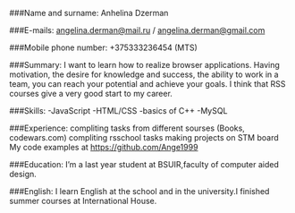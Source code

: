 ﻿###Name and surname:
Anhelina Dzerman

###E-mails:
angelina.derman@mail.ru / angelina.derman@gmail.com

###Mobile phone number:
+375333236454 (MTS)

###Summary:
I want to learn how to realize browser applications. Having motivation, the desire for knowledge and success, the ability to work in a team, you can reach your potential and achieve your goals. I think that RSS courses give a very good start to my career.

###Skills:
-JavaScript
-HTML/CSS
-basics of C++
-MySQL

###Experience:
compliting tasks from different sourses (Books, codewars.com)
compliting rsschool tasks
making projects on STM board
My code examples at https://github.com/Ange1999

###Education:
I’m a last year student at BSUIR,faculty of computer aided design.

###English:
I learn English at the school and in the university.I finished summer courses at International House.
